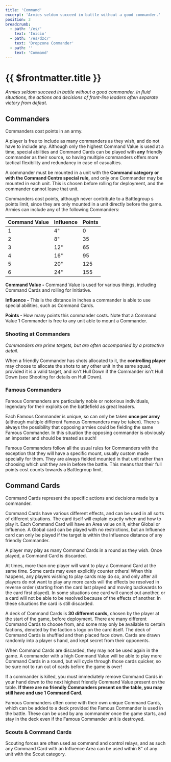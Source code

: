 ```yaml
---
title: 'Command'
excerpt: 'Armies seldom succeed in battle without a good commander.'
position: 3
breadcrumb:
  - path: '/es/'
    text: 'Inicio'
  - path: '/es/dzc/'
    text: 'Dropzone Commander'
  - path: ''
    text: 'Command'
---
```


# {{ $frontmatter.title }}

_Armies seldom succeed in battle without a good commander. In fluid situations, the actions and decisions of front-line leaders often separate victory from defeat_.

## Commanders

Commanders cost points in an army.

A player is free to include as many commanders as they wish, and do not have to include any. Although only the highest Command Value is used at a time, special abilities and Command Cards can be played with **any** friendly commander as their source, so having multiple commanders offers more tactical flexibility and redundancy in case of casualties.

A commander must be mounted in a unit with the **Command category or with the Command Centre special rule,** and only one Commander may be mounted in each unit. This is chosen before rolling for deployment, and the commander cannot leave that unit.

Commanders cost points, although never contribute to a Battlegroup s points limit, since they are only mounted in a unit directly before the game. Armies can include any of the following Commanders:

<table>
  <thead>
    <tr>
        <th>Command Value</th>
        <th>Influence</th>
        <th>Points</th>
    </tr>
  </thead>
  <tbody>
    <tr>
      <td>1</td>
      <td>4&quot;</td>
      <td>0</td>
    </tr>
    <tr>
      <td>2</td>
      <td>8&quot;</td>
      <td>35</td>
    </tr>
    <tr>
      <td>3</td>
      <td>12&quot;</td>
      <td>65</td>
    </tr>
    <tr>
      <td>4</td>
      <td>16&quot;</td>
      <td>95</td>
    </tr>
    <tr>
      <td>5</td>
      <td>20&quot;</td>
      <td>125</td>
    </tr>
    <tr>
      <td>6</td>
      <td>24&quot;</td>
      <td>155</td>
    </tr>
  </tbody>
</table>

**Command Value -** Command Value is used for various things, including Command Cards and rolling for Initiative.

**Influence -** This is the distance in inches a commander is able to use special abilities, such as Command Cards.

**Points -** How many points this commander costs. Note that a Command Value 1 Commander is free to any unit able to mount a Commander.

### Shooting at Commanders

_Commanders are prime targets, but are often accompanied by a protective detail_.

When a friendly Commander has shots allocated to it, the **controlling player** may choose to allocate the shots to any other unit in the same squad, provided it is a valid target, and isn't Hull Down if the Commander isn't Hull Down (see Shooting for details on Hull Down).

### Famous Commanders

Famous Commanders are particularly noble or notorious individuals, legendary for their exploits on the battlefield as great leaders.

Each Famous Commander is unique, so can only be taken **once per army** (although multiple different Famous Commanders may be taken). There s always the possibility that opposing armies could be fielding the same Famous Commander. In this situation the opposing commander is obviously an imposter and should be treated as such!

Famous Commanders follow all the usual rules for Commanders with the exception that they will have a specific mount, usually custom made specially for them. They are always fielded mounted in that unit rather than choosing which unit they are in before the battle. This means that their full points cost counts towards a Battlegroup limit.

## Command Cards

Command Cards represent the specific actions and decisions made by a commander.

Command Cards have various different effects, and can be used in all sorts of different situations. The card itself will explain exactly when and how to play it. Each Command Card will have an Area value on it, either Global or Influence. A Global card can be played with no restrictions, but an Influence card can only be played if the target is within the Influence distance of any friendly Commander.

A player may play as many Command Cards in a round as they wish. Once played, a Command Card is discarded.

At times, more than one player will want to play a Command Card at the same time. Some cards may even explicitly counter others! When this happens, any players wishing to play cards may do so, and only after all players do not want to play any more cards will the effects be resolved in reverse order (starting from the card last played and moving backwards to the card first played). In some situations one card will cancel out another, or a card will not be able to be resolved because of the effects of another. In these situations the card is still discarded.

A deck of Command Cards is **30 different cards,** chosen by the player at the start of the game, before deployment. There are many different Command Cards to choose from, and some may only be available to certain factions, denoted by the faction s logo on the card itself. The deck of Command Cards is shuffled and then placed face down. Cards are drawn randomly into a player s hand, and kept secret from their opponents.

When Command Cards are discarded, they may not be used again in the game. A commander with a high Command Value will be able to play more Command Cards in a round, but will cycle through those cards quicker, so be sure not to run out of cards before the game is over!

If a commander is killed, you must immediately remove Command Cards in your hand down to the next highest friendly Command Value present on the table. **If there are no friendly Commanders present on the table, you may still have and use 1 Command Card**.

Famous Commanders often come with their own unique Command Cards, which can be added to a deck provided the Famous Commander is used in the battle. These can be used by any commander once the game starts, and stay in the deck even if the Famous Commander unit is destroyed.

### Scouts & Command Cards

Scouting forces are often used as command and control relays, and as such any Command Card with an Influence Area can be used within 8" of any unit with the Scout category.
